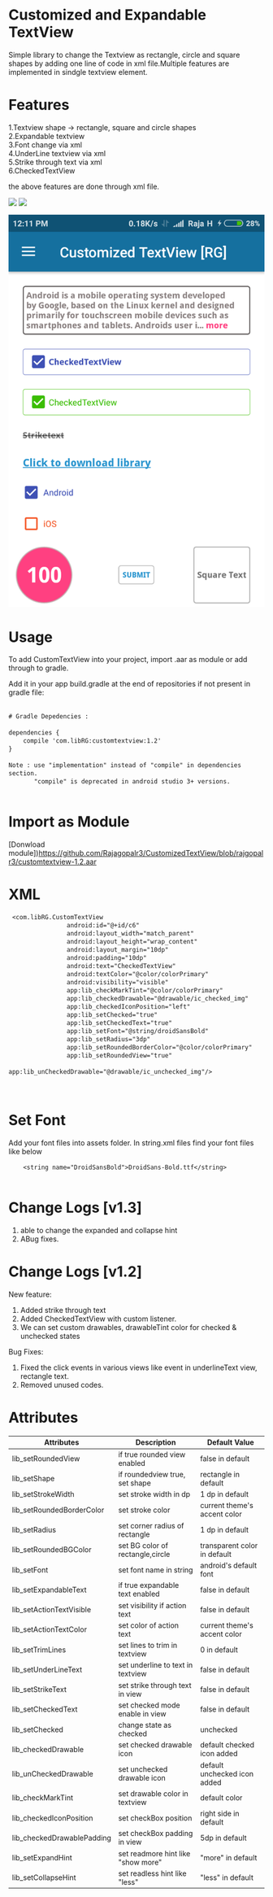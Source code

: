 
# Customized and Expandable TextView

Simple library to change the Textview as rectangle, circle and square shapes by adding one line of code in xml file.Multiple features are implemented in sindgle textview element.

# Features  

1.Textview shape  -> rectangle, square and circle shapes   
2.Expandable textview  
3.Font change via xml   
4.UnderLine textview via xml    
5.Strike through text via xml    
6.CheckedTextView      

the above features are done through xml file.

<a href="http://www.methodscount.com/?lib=com.libRG%3Acustomtextview%3A1.2"><img src="https://img.shields.io/badge/Methods count-195-e91e63.svg"/></a>    <a href="http://www.methodscount.com/?lib=com.libRG%3Acustomtextview%3A1.2"><img src="https://img.shields.io/badge/Size-30 KB-e91e63.svg"/></a>

 ![Screenshot](screenshot1.png)

# Usage
To add CustomTextView into your project, import .aar as module or add through to gradle. 


Add it in your app build.gradle at the end of repositories if not present in gradle file:

```

# Gradle Depedencies :

dependencies {
    compile 'com.libRG:customtextview:1.2'
}

Note : use "implementation" instead of "compile" in dependencies section.
       "compile" is deprecated in android studio 3+ versions. 


```
# Import as Module

[Donwload module])https://github.com/Rajagopalr3/CustomizedTextView/blob/rajgopalr3/customtextview-1.2.aar


# XML

```
 <com.libRG.CustomTextView
                android:id="@+id/c6"
                android:layout_width="match_parent"
                android:layout_height="wrap_content"
                android:layout_margin="10dp"
                android:padding="10dp"
                android:text="CheckedTextView"
                android:textColor="@color/colorPrimary"
                android:visibility="visible"
                app:lib_checkMarkTint="@color/colorPrimary"
                app:lib_checkedDrawable="@drawable/ic_checked_img"
                app:lib_checkedIconPosition="left"
                app:lib_setChecked="true"
                app:lib_setCheckedText="true"
                app:lib_setFont="@string/droidSansBold"
                app:lib_setRadius="3dp"
                app:lib_setRoundedBorderColor="@color/colorPrimary"
                app:lib_setRoundedView="true"
                app:lib_unCheckedDrawable="@drawable/ic_unchecked_img"/>

                      
```


# Set Font
  Add your font files into assets folder. In string.xml files find your font files like below

```
    <string name="DroidSansBold">DroidSans-Bold.ttf</string>
    
```
# Change Logs [v1.3]

 1. able to change the expanded and collapse hint  
 2. ABug fixes.

# Change Logs [v1.2]

New feature:

 1. Added strike through text  
 2. Added CheckedTextView with custom listener.
 3. We can set custom drawables, drawableTint color for checked & unchecked states

Bug Fixes:

 1. Fixed the click events in various views like event in underlineText view, rectangle text.
 2. Removed unused codes.



# Attributes

 |        Attributes          |            Description            |         Default Value         |
 | ------------------------   | -------------------------------   | --------------------------    |
 | lib_setRoundedView         | if true rounded view enabled      |  false in default             |
 | lib_setShape               | if roundedview true, set shape    |  rectangle in default         |
 | lib_setStrokeWidth         | set stroke width in dp            |  1 dp in default              |
 | lib_setRoundedBorderColor  | set stroke color                  |  current theme's accent color |
 | lib_setRadius              | set corner radius of rectangle    |  1 dp in default              |
 | lib_setRoundedBGColor      | set BG color of rectangle,circle  |  transparent color in default |
 | lib_setFont                | set font name in string           |  android's default font       |
 | lib_setExpandableText      | if true expandable text enabled   |  false in default             |
 | lib_setActionTextVisible   | set visibility if action text     |  false in default             |
 | lib_setActionTextColor     | set color of action text          |  current theme's accent color |
 | lib_setTrimLines           | set lines to trim in textview     |  0 in default                 |
 | lib_setUnderLineText       | set underline to text in textview |  false in default             |
 | lib_setStrikeText          | set strike through text in view   |  false in default             |
 | lib_setCheckedText         | set checked mode enable in view   |  false in default             |
 | lib_setChecked             | change state as checked|unchecked |  unchecked state in default   |
 | lib_checkedDrawable        | set checked drawable icon         |  default checked icon added   |
 | lib_unCheckedDrawable      | set unchecked drawable icon       |  default unchecked icon added |
 | lib_checkMarkTint          | set drawable color in textview    |  default color                |
 | lib_checkedIconPosition    | set checkBox position             |  right side in default        |
 | lib_checkedDrawablePadding | set checkBox padding in view      |  5dp in default               |
 | lib_setExpandHint          | set readmore hint like "show more"|  "more" in default            |
 | lib_setCollapseHint        | set readless hint like "less"     |  "less" in default            |



